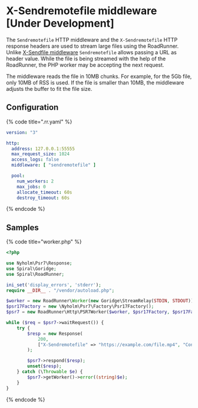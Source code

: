 # X-Sendremotefile middleware [Under Development]

The `Sendremotefile` HTTP middleware and the `X-Sendremotefile` HTTP response headers are used to stream large files using the RoadRunner.
Unlike [X-Sendfile middleware](./sendfile.md) `Sendremotefile` allows passing a URL as header value.
While the file is being streamed with the help of the RoadRunner, the PHP worker may be accepting the next request.

The middleware reads the file in 10MB chunks. For example, for the 5Gb file, only 10MB of RSS is used. If the file
is smaller than 10MB, the middleware adjusts the buffer to fit the file size.

## Configuration

{% code title=".rr.yaml" %}

```yaml
version: "3"

http:
  address: 127.0.0.1:55555
  max_request_size: 1024
  access_logs: false
  middleware: [ "sendremotefile" ]

  pool:
    num_workers: 2
    max_jobs: 0
    allocate_timeout: 60s
    destroy_timeout: 60s
```

{% endcode %}

## Samples

{% code title="worker.php" %}

```php
<?php

use Nyholm\Psr7\Response;
use Spiral\Goridge;
use Spiral\RoadRunner;

ini_set('display_errors', 'stderr');
require __DIR__ . "/vendor/autoload.php";

$worker = new RoadRunner\Worker(new Goridge\StreamRelay(STDIN, STDOUT));
$psr17Factory = new \Nyholm\Psr7\Factory\Psr17Factory();
$psr7 = new RoadRunner\Http\PSR7Worker($worker, $psr17Factory, $psr17Factory, $psr17Factory);

while ($req = $psr7->waitRequest()) {
    try {
        $resp = new Response(
            200,
            ["X-Sendremotefile" => "https://example.com/file.mp4", "Content-Disposition" => "attachment; filename=file.mp4"]
        );

        $psr7->respond($resp);
        unset($resp);
    } catch (\Throwable $e) {
        $psr7->getWorker()->error((string)$e);
    }
}
```

{% endcode %}

